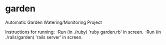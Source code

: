 garden
======

Automatic Garden Watering/Monitoring Project

Instructions for running:
-Run (in ./ruby) 'ruby garden.rb' in screen.
-Run (in ./rails/garden) 'rails server' in screen.
